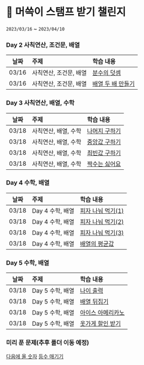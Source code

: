 #  🚀 머쓱이 스탬프 받기 챌린지 
`2023/03/16` ~ `2023/04/10` 

### Day 2 사칙연산, 조건문, 배열
| 날짜 | 주제 | 학습 내용 |
| :---: | :--- | :--- |
| 03/16 | 사칙연산, 조건문, 배열 | [분수의 덧셈](./Day_2_사칙연산,_조건문,_배열/분수의_덧셈)|
| 03/16 | 사칙연산, 조건문, 배열 | [배열 두 배 만들기](./Day_2_사칙연산,_조건문,_배열_두_배_만들기)|

### Day 3 사칙연산, 배열, 수학
| 날짜 | 주제 | 학습 내용 |
| :---: | :--- | :--- |
| 03/18 | 사칙연산, 배열, 수학 | [나머지 구하기](./Day_3_사칙연산,_배열,_수학/분수의_덧셈)|
| 03/18 | 사칙연산, 배열, 수학 | [중앙값 구하기](./Day_3_사칙연산,_배열,_수학/중앙값_구하기)|
| 03/18 | 사칙연산, 배열, 수학 | [최빈값 구하기](./Day_3_사칙연산,_배열,_수학/최빈값_구하기)|
| 03/18 | 사칙연산, 배열, 수학 | [짝수는 싫어요](./Day_3_사칙연산,_배열,_수학/짝수는_싫어요)|

### Day 4 수학, 배열
| 날짜 | 주제 | 학습 내용 |
| :---: | :--- | :--- |
| 03/18 | Day 4 수학, 배열 | [피자 나눠 먹기(1)](./Day_4_수학,_배열/피자_나눠_먹기(1))|
| 03/18 | Day 4 수학, 배열 | [피자 나눠 먹기(2)](./Day_4_수학,_배열/피자_나눠_먹기(1))|
| 03/18 | Day 4 수학, 배열 | [피자 나눠 먹기(3)](./Day_4_수학,_배열/피자_나눠_먹기(1))|
| 03/18 | Day 4 수학, 배열 | [배열의 평균값](./Day_4_수학,_배열/배열의_평균값)|

### Day 5 수학, 배열
| 날짜 | 주제 | 학습 내용 |
| :---: | :--- | :--- |
| 03/18 | Day 5 수학, 배열 | [나이 출력](./Day_5_수학,_배열/나이_출력)| 
| 03/18 | Day 5 수학, 배열 | [배열 뒤집기](./Day_5_수학,_배열/배열_뒤집기)|
| 03/18 | Day 5 수학, 배열 | [아이스 아메리카노](./Day_5_수학,_배열/아이스_아메리카노)| 
| 03/18 | Day 5 수학, 배열 | [옷가게 할인 받기](./Day_5_수학,_배열/옷가게_할인_받기)| 


### 미리 푼 문제(추후 폴더 이동 예정)
[다음에 올 숫자](./다음에_올_숫자)
[등수 매기기](./등수_매기기)


